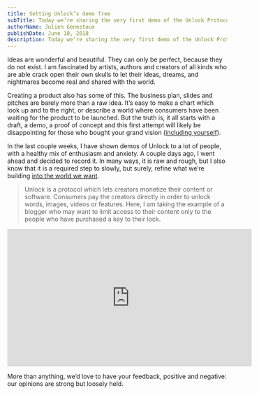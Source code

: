 ```yaml
---
title: Setting Unlock’s demo free
subTitle: Today we’re sharing the very first demo of the Unlock Protocol.
authorName: Julien Genestoux
publishDate: June 10, 2018
description: Today we’re sharing the very first demo of the Unlock Protocol.
---
```

Ideas are wonderful and beautiful. They can only be perfect, because they do not exist. I am fascinated by artists, authors and creators of all kinds who are able crack open their own skulls to let their ideas, dreams, and nightmares become real and shared with the world.

Creating a product also has some of this. The business plan, slides and pitches are barely more than a raw idea. It’s easy to make a chart which look up and to the right, or describe a world where consumers have been waiting for the product to be launched. But the truth is, it all starts with a draft, a demo, a proof of concept and this first attempt will likely be disappointing for those who bought your grand vision ([including yourself](https://vimeo.com/85040589)).

In the last couple weeks, I have shown demos of Unlock to a lot of people, with a healthy mix of enthusiasm and anxiety. A couple days ago, I went ahead and decided to record it. In many ways, it is raw and rough, but I also know that it is a required step to slowly, but surely, refine what we’re building [into the world we want](/blog/its-time-to-unlock-the-web).

> Unlock is a protocol which lets creators monetize their content or software. Consumers pay the creators directly in order to unlock words, images, videos or features. Here, I am taking the example of a blogger who may want to limit access to their content only to the people who have purchased a key to their lock.

<iframe width="560" height="315" src="https://www.youtube.com/embed/wktotzmea0E" frameborder="0" allow="accelerometer; autoplay; encrypted-media; gyroscope; picture-in-picture" allowFullScreen></iframe>

More than anything, we’d love to have your feedback, positive and negative: our opinions are strong but loosely held.
